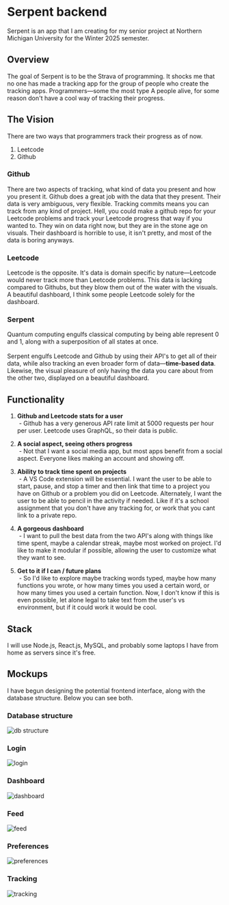 # Serpent backend

Serpent is an app that I am creating for my senior project at Northern Michigan University for the Winter 2025 semester.

## Overview
The goal of Serpent is to be the Strava of programming. It shocks me that no one has made a tracking app for the group of people who create the tracking apps. Programmers—some the most type A people alive, for some reason don't have a cool way of tracking their progress.

## The Vision
There are two ways that programmers track their progress as of now.
1. Leetcode
2. Github

### Github
There are two aspects of tracking, what kind of data you present and how you present it. Github does a great job with the data that they present. Their data is very ambiguous, very flexible. Tracking commits means you can track from any kind of project. Hell, you could make a github repo for your Leetcode problems and track your Leetcode progress that way if you wanted to. They win on data right now, but they are in the stone age on visuals. Their dashboard is horrible to use, it isn't pretty, and most of the data is boring anyways.
### Leetcode
Leetcode is the opposite. It's data is domain specific by nature—Leetcode would never track more than Leetcode problems. This data is lacking compared to Githubs, but they blow them out of the water with the visuals. A beautiful dashboard, I think some people Leetcode solely for the dashboard.

### Serpent
Quantum computing engulfs classical computing by being able represent 0 and 1, along with a superposition of all states at once.
<br><br>Serpent engulfs Leetcode and Github by using their API's to get all of their data, while also tracking an even broader form of data—__time-based data__. Likewise, the visual pleasure of only having the data you care about from the other two, displayed on a beautiful dashboard.

## Functionality
1. **Github and Leetcode stats for a user**
<br>&nbsp;- Github has a very generous API rate limit at 5000 requests per hour per user. Leetcode uses GraphQL, so their data is public.

2. **A social aspect, seeing others progress**
<br>&nbsp;- Not that I want a social media app, but most apps benefit from a social aspect. Everyone likes making an account and showing off.

3. **Ability to track time spent on projects**
<br>&nbsp;- A VS Code extension will be essential. I want the user to be able to start, pause, and stop a timer and then link that time to a project you have on Github or a problem you did on Leetcode. Alternately, I want the user to be able to pencil in the activity if needed. Like if it's a school assignment that you don't have any tracking for, or work that you cant link to a private repo.

4. **A gorgeous dashboard**
<br>&nbsp;- I want to pull the best data from the two API's along with things like time spent, maybe a calendar streak, maybe most worked on project. I'd like to make it modular if possible, allowing the user to customize what they want to see.

5. **Get to it if I can / future plans**
<br>&nbsp;- So I'd like to explore maybe tracking words typed, maybe how many functions you wrote, or how many times you used a certain word, or how many times you used a certain function. Now, I don't know if this is even possible, let alone legal to take text from the user's vs environment, but if it could work it would be cool.

## Stack
I will use Node.js, React.js, MySQL, and probably some laptops I have from home as servers since it's free.

## Mockups
I have begun designing the potential frontend interface, along with the database structure. Below you can see both.

### Database structure
![db structure](assets/serpent-database-1.png)

### Login
![login](assets/serpent-login.png)

### Dashboard
![dashboard](assets/serpent-dashboard.png)

### Feed
![feed](assets/serpent-feed.png)

### Preferences
![preferences](assets/serpent-preferences.png)

### Tracking
![tracking](assets/serpent-tracking.png)